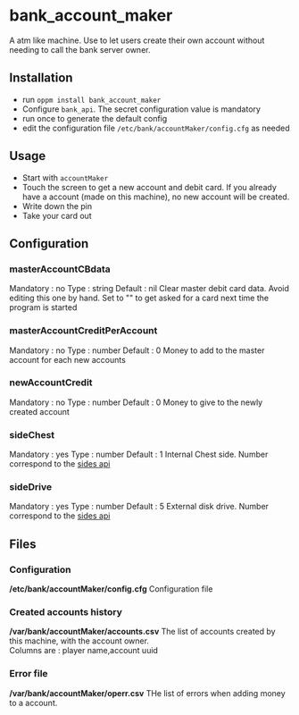 # bank_account_maker
A atm like machine. Use to let users create their own account without needing to call the bank server owner.

## Installation
- run `oppm install bank_account_maker`
- Configure `bank_api`. The secret configuration value is mandatory
- run once to generate the default config
- edit the configuration file `/etc/bank/accountMaker/config.cfg` as needed

## Usage
- Start with `accountMaker`
- Touch the screen to get a new account and debit card. If you already have a account (made on this machine), no new account will be created.
- Write down the pin
- Take your card out

## Configuration

### masterAccountCBdata
Mandatory : no
Type : string
Default : nil
Clear master debit card data. Avoid editing this one by hand. Set to "" to get asked for a card next time the program is started

### masterAccountCreditPerAccount
Mandatory : no
Type : number
Default : 0
Money to add to the master account for each new accounts

### newAccountCredit
Mandatory : no
Type : number
Default : 0
Money to give to the newly created account

### sideChest
Mandatory : yes
Type : number
Default : 1
Internal Chest side. Number correspond to the [sides api](https://ocdoc.cil.li/api:sides)

### sideDrive
Mandatory : yes
Type : number
Default : 5
External disk drive. Number correspond to the [sides api](https://ocdoc.cil.li/api:sides)

## Files

### Configuration
**/etc/bank/accountMaker/config.cfg**
Configuration file

### Created accounts history
**/var/bank/accountMaker/accounts.csv**
The list of accounts created by this machine, with the account owner.  
Columns are : player name,account uuid

### Error file
**/var/bank/accountMaker/operr.csv**
THe list of errors when adding money to a account.